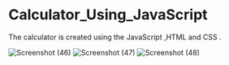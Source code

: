 # Calculator_Using_JavaScript
The calculator is created using the JavaScript ,HTML and CSS .

![Screenshot (46)](https://user-images.githubusercontent.com/90518833/175991375-e3d39d8f-2099-455f-97ba-2a41398072d0.png)
![Screenshot (47)](https://user-images.githubusercontent.com/90518833/175991381-2d033346-510c-4105-aff7-17624bf83459.png)
![Screenshot (48)](https://user-images.githubusercontent.com/90518833/175991383-215abef5-fc97-4eff-86f3-f86860752fcb.png)

